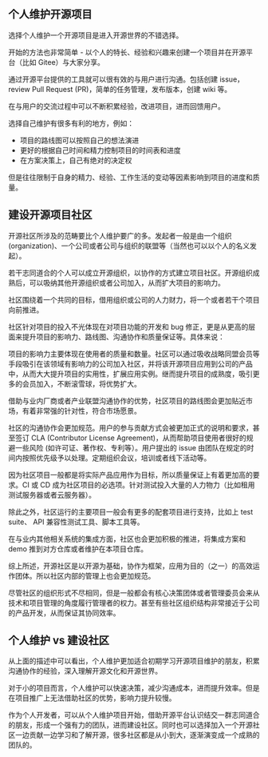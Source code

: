 ## 个人维护开源项目

选择个人维护一个开源项目是进入开源世界的不错选择。

开始的方法也非常简单 - 以个人的特长、经验和兴趣来创建一个项目并在开源平台（比如 Gitee）与大家分享。

通过开源平台提供的工具就可以很有效的与用户进行沟通。包括创建 issue，review Pull Request (PR)，简单的任务管理，发布版本，创建 wiki 等。

在与用户的交流过程中可以不断积累经验，改进项目，进而回馈用户。

选择自己维护有很多有利的地方，例如：

- 项目的路线图可以按照自己的想法演进
- 更好的根据自己时间和精力控制项目的时间表和进度
- 在方案决策上，自己有绝对的决定权

但是往往限制于自身的精力、经验、工作生活的变动等因素影响到项目的进度和质量。

## 建设开源项目社区

开源社区所涉及的范畴要比个人维护要广的多。发起者一般是由一个组织 (organization)、一个公司或者公司与组织的联盟等（当然也可以以个人的名义发起）。

若干志同道合的个人可以成立开源组织，以协作的方式建立项目社区。开源组织成熟后，可以吸纳其他开源组织或者公司加入，从而扩大项目的影响力。

社区围绕着一个共同的目标，借用组织或公司的人力财力，将一个或者若干个项目向前推进。

社区针对项目的投入不光体现在对项目功能的开发和 bug 修正，更是从更高的层面来提升项目的影响力、路线图、沟通协作和质量保证等。具体来说：

项目的影响力主要体现在使用者的质量和数量。社区可以通过吸收战略同盟会员等手段吸引在该领域有影响力的公司加入社区，并将该开源项目应用到公司的产品中，从而大大提升项目的实用性，扩展应用实例。继而提升项目的成熟度，吸引更多的会员加入，不断滚雪球，将优势扩大。

借助与业内厂商或者产业联盟沟通协作的优势，社区项目的路线图会更加贴近市场，有着非常强的针对性，符合市场愿景。

社区的沟通协作会更加规范。用户的参与贡献方式会被更加正式的说明和要求，甚至签订 CLA (Contributor License Agreement)，从而帮助项目使用者很好的规避一些风险 (如许可证、著作权、专利等）。用户提出的 issue 由团队在规定的时间内按照优先级予以处理。定期组织会议，培训或者线下活动等。

因为社区项目一般都是将实际产品应用作为目标，所以质量保证上有着更加高的要求。CI 或 CD 成为社区项目的必选项。针对测试投入大量的人力物力（比如租用测试服务器或者云服务器）。

除此之外，社区运行的主要项目一般会有更多的配套项目进行支持，比如上 test suite、 API 兼容性测试工具、脚本工具等。

在与业内其他相关系统的集成方面，社区也会更加积极的推进，将集成方案和 demo 推到对方仓库或者维护在本项目仓库。

综上所述，开源社区是以开源为基础，协作为框架，应用为目的（之一）的高效运作团体。所以社区内部的管理上也会更加规范。

尽管社区的组织形式不尽相同，但是一般都会有核心决策团体或者管理委员会来从技术和项目管理的角度履行管理者的权力。甚至有些社区组织结构非常接近于公司的产品开发，从而保证其协同效率。


## 个人维护 vs 建设社区

从上面的描述中可以看出，个人维护更加适合初期学习开源项目维护的朋友，积累沟通协作的经验，深入理解开源文化和开源世界。

对于小的项目而言，个人维护可以快速决策，减少沟通成本，进而提升效率。但是在项目推广上无法借助社区的优势，影响力提升较慢。

作为个人开发者，可以从个人维护项目开始，借助开源平台认识结交一群志同道合的朋友，形成一个强有力的团队，进而建设社区。同时也可以选择加入一个开源社区一边贡献一边学习和了解开源，很多社区都是从小到大，逐渐演变成一个成熟的团队的。